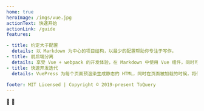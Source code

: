 ```yaml
---
home: true
heroImage: /imgs/vue.jpg
actionText: 快速开始
actionLink: /guide
features:

- title: 约定大于配置
  details: 以 Markdown 为中心的项目结构，以最少的配置帮助你专注于写作。
- title: 前后端分离
  details: 享受 Vue + webpack 的开发体验，在 Markdown 中使用 Vue 组件，同时可以使用 Vue 来开发自定义主题。
- title: 快速开发迭代
  details: VuePress 为每个页面预渲染生成静态的 HTML，同时在页面被加载的时候，将作为 SPA 运行。

footer: MIT Licensed | Copyright © 2019-present ToQuery
---
```




:100: :rocket:
